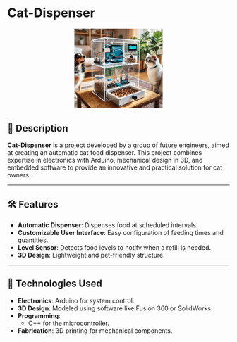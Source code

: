 # Cat-Dispenser

<div style="text-align: center;">
  <img src="https://github.com/SerMirak/Cat-Dispenser/blob/main/logo%201.png" alt="Cat-Dispenser Logo" width="200">
</div>

## 📖 Description

**Cat-Dispenser** is a project developed by a group of future engineers, aimed at creating an automatic cat food dispenser. This project combines expertise in electronics with Arduino, mechanical design in 3D, and embedded software to provide an innovative and practical solution for cat owners.

---

## 🛠️ Features

- **Automatic Dispenser**: Dispenses food at scheduled intervals.
- **Customizable User Interface**: Easy configuration of feeding times and quantities.
- **Level Sensor**: Detects food levels to notify when a refill is needed.
- **3D Design**: Lightweight and pet-friendly structure.


---

## 📑 Technologies Used

- **Electronics**: Arduino for system control.
- **3D Design**: Modeled using software like Fusion 360 or SolidWorks.
- **Programming**:
  - C++ for the microcontroller.
- **Fabrication**: 3D printing for mechanical components.

